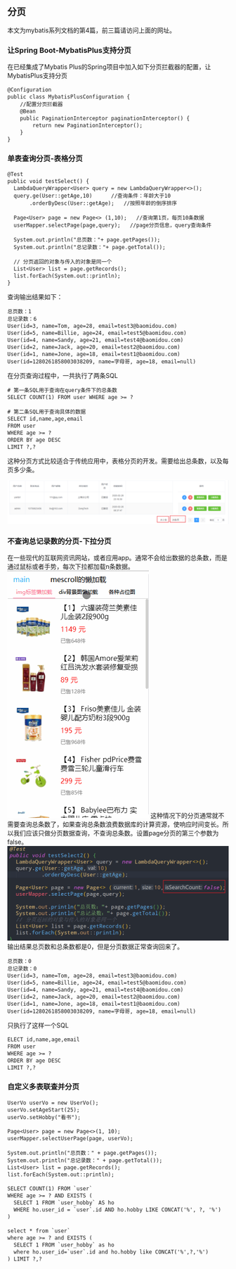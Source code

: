 ## 分页

本文为mybatis系列文档的第4篇，前三篇请访问上面的网址。

### 让Spring Boot-MybatisPlus支持分页

在已经集成了Mybatis Plus的Spring项目中加入如下分页拦截器的配置，让MybatisPlus支持分页

```
@Configuration
public class MybatisPlusConfiguration {
    //配置分页拦截器
    @Bean
    public PaginationInterceptor paginationInterceptor() {
        return new PaginationInterceptor();
    }
}

```

### 单表查询分页-表格分页

```
@Test
public void testSelect() {
  LambdaQueryWrapper<User> query = new LambdaQueryWrapper<>();
  query.ge(User::getAge,10)      //查询条件：年龄大于10
       .orderByDesc(User::getAge);   //按照年龄的倒序排序

  Page<User> page = new Page<> (1,10);   //查询第1页，每页10条数据
  userMapper.selectPage(page,query);   //page分页信息，query查询条件

  System.out.println("总页数："+ page.getPages());
  System.out.println("总记录数："+ page.getTotal());

  // 分页返回的对象与传入的对象是同一个
  List<User> list = page.getRecords();
  list.forEach(System.out::println);
}

```

查询输出结果如下：

```
总页数：1
总记录数：6
User(id=3, name=Tom, age=28, email=test3@baomidou.com)
User(id=5, name=Billie, age=24, email=test5@baomidou.com)
User(id=4, name=Sandy, age=21, email=test4@baomidou.com)
User(id=2, name=Jack, age=20, email=test2@baomidou.com)
User(id=1, name=Jone, age=18, email=test1@baomidou.com)
User(id=1280261858003038209, name=字母哥, age=18, email=null)

```

在分页查询过程中，一共执行了两条SQL

```
# 第一条SQL用于查询在query条件下的总条数
SELECT COUNT(1) FROM user WHERE age >= ? 

# 第二条SQL用于查询具体的数据
SELECT id,name,age,email 
FROM user 
WHERE age >= ? 
ORDER BY age DESC 
LIMIT ?,? 

```

这种分页方式比较适合于传统应用中，表格分页的开发。需要给出总条数，以及每页多少条。

![mp3-1](pic/mp3-1.png)

### 不查询总记录数的分页-下拉分页

在一些现代的互联网资讯网站，或者应用app。通常不会给出数据的总条数，而是通过鼠标或者手势，每次下拉都加载n条数据。
![list-mescroll-lazy](pic/list-mescroll-lazy.gif)
这种情况下的分页通常就不需要查询总条数了，如果查询总条数浪费数据库的计算资源，使响应时间变长。所以我们应该只做分页数据查询，不查询总条数。设置page分页的第三个参数为false。
![mp3-2](pic/mp3-2.png)
输出结果总页数和总条数都是0，但是分页数据正常查询回来了。

```
总页数：0
总记录数：0
User(id=3, name=Tom, age=28, email=test3@baomidou.com)
User(id=5, name=Billie, age=24, email=test5@baomidou.com)
User(id=4, name=Sandy, age=21, email=test4@baomidou.com)
User(id=2, name=Jack, age=20, email=test2@baomidou.com)
User(id=1, name=Jone, age=18, email=test1@baomidou.com)
User(id=1280261858003038209, name=字母哥, age=18, email=null)

```

只执行了这样一个SQL

```
ELECT id,name,age,email 
FROM user 
WHERE age >= ? 
ORDER BY age DESC 
LIMIT ?,? 

```

### 自定义多表联查并分页

```
UserVo userVo = new UserVo();
userVo.setAgeStart(25);
userVo.setHobby("看书");

Page<User> page = new Page<>(1, 10);
userMapper.selectUserPage(page, userVo);

System.out.println("总页数：" + page.getPages());
System.out.println("总记录数：" + page.getTotal());
List<User> list = page.getRecords();
list.forEach(System.out::println);

SELECT COUNT(1) FROM `user` 
WHERE age >= ? AND EXISTS (
  SELECT 1 FROM `user_hobby` AS ho 
  WHERE ho.user_id = `user`.id AND ho.hobby LIKE CONCAT('%', ?, '%')
)

select * from `user` 
where age >= ? and EXISTS (
  SELECT 1 FROM `user_hobby` as ho 
  where ho.user_id=`user`.id and ho.hobby like CONCAT('%',?,'%')
) LIMIT ?,?
```